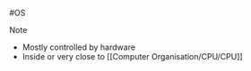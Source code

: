 #OS 
> [!note]
> - Mostly controlled by hardware
> - Inside or very close to [[Computer Organisation/CPU/CPU]] 